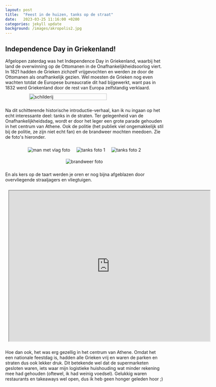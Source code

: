 ```yaml
---
layout: post
title:  "Feest in de huizen, tanks op de straat"
date:   2023-03-25 11:16:00 +0200
categories: jekyll update
background: /images/akropolis2.jpg
---
```

<style>
.verhaaltje {
    display: flex;
    flex-direction: column;
    align-items: center;
}
.foto-gallerij {
    display: flex;
    flex-wrap: wrap;
    flex-direction: row;
    align-items: left;
    justify-content: center;
}
img {
    max-width: 40vw;
    max-height: 50vh;
    aspect-ratio: auto;
    margin: 10px;
}
</style>


<h2>Independence Day in Griekenland!</h2>
Afgelopen zaterdag was het Independence Day in Griekenland, waarbij het land de overwinning op de Ottomanen in de Onafhankelijkheidsoorlog viert. In 1821 hadden de Grieken zichzelf vrijgevochten en werden ze door de Ottomanen als onafhankelijk gezien. Wel moesten de Grieken nog even wachten totdat de Europese bureaucratie dit had bijgewerkt, want pas in 1832 werd Griekenland door de rest van Europa zelfstandig verklaard.

<div class="verhaaltje">
<img style="width: 70%!important; max-height: 70vh;" src="/images/independence-day/schilderij.jpg" alt="schilderij"/>
</div>

Na dit schitterende historische introductie-verhaal, kan ik nu ingaan op het echt interessante deel: tanks in de straten. Ter gelegenheid van de Onafhankelijkheidsdag, wordt er door het leger een grote parade gehouden in het centrum van Athene. Ook de politie (het publiek viel ongemakkelijk stil bij de politie, ze zijn niet echt fan) en de brandweer mochten meedoen. Zie de foto's hieronder.

<div class="verhaaltje">
<div class="foto-gallerij">
<img src="/images/independence-day/flag.jpg" alt="man met vlag foto"/>
<img src="/images/independence-day/tanks1.jpg" alt="tanks foto 1"/>
<img src="/images/independence-day/tanks2.jpg" alt="tanks foto 2"/>
<img src="/images/independence-day/feuerwehr.jpg" alt="brandweer foto"/>
</div>
</div>

En als kers op de taart werden je oren er nog bijna afgeblazen door overvliegende straaljagers en vliegtuigen.

<iframe style="margin: 10px;" src="https://drive.google.com/file/d/1TXCqYMg-UgXczZbJraaKgQP7FBmn6Pph/preview" width="640" height="480" allow="autoplay"></iframe>

Hoe dan ook, het was erg gezellig in het centrum van Athene. Omdat het een nationale feestdag is, hadden alle Grieken vrij en waren de parken en straten dus ook lekker druk. Dit betekende wel dat de supermarketen gesloten waren, iets waar mijn logistieke huishouding wat minder rekening mee had gehouden (oftewel, ik had weinig voedsel). Gelukkig waren restaurants en takeaways wel open, dus ik heb geen honger geleden hoor ;)
